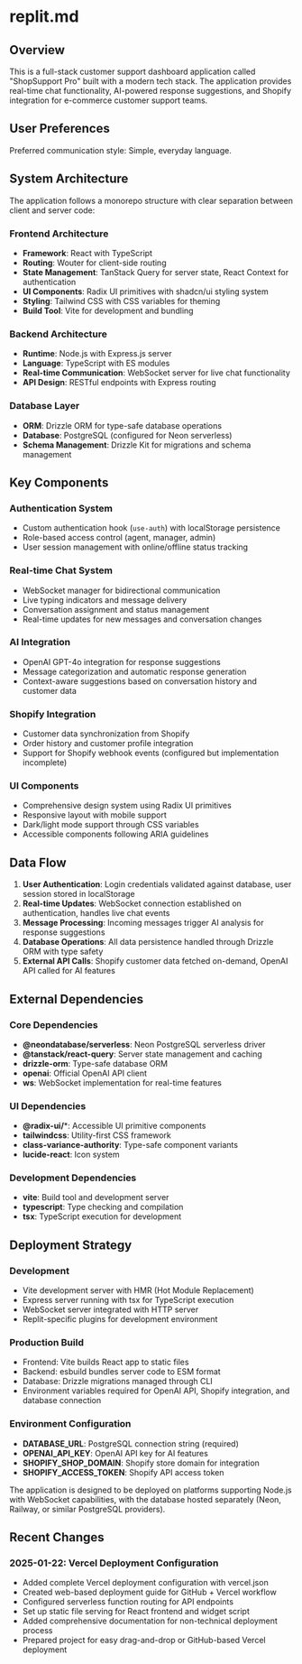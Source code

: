 # replit.md

## Overview

This is a full-stack customer support dashboard application called "ShopSupport Pro" built with a modern tech stack. The application provides real-time chat functionality, AI-powered response suggestions, and Shopify integration for e-commerce customer support teams.

## User Preferences

Preferred communication style: Simple, everyday language.

## System Architecture

The application follows a monorepo structure with clear separation between client and server code:

### Frontend Architecture
- **Framework**: React with TypeScript
- **Routing**: Wouter for client-side routing
- **State Management**: TanStack Query for server state, React Context for authentication
- **UI Components**: Radix UI primitives with shadcn/ui styling system
- **Styling**: Tailwind CSS with CSS variables for theming
- **Build Tool**: Vite for development and bundling

### Backend Architecture
- **Runtime**: Node.js with Express.js server
- **Language**: TypeScript with ES modules
- **Real-time Communication**: WebSocket server for live chat functionality
- **API Design**: RESTful endpoints with Express routing

### Database Layer
- **ORM**: Drizzle ORM for type-safe database operations
- **Database**: PostgreSQL (configured for Neon serverless)
- **Schema Management**: Drizzle Kit for migrations and schema management

## Key Components

### Authentication System
- Custom authentication hook (`use-auth`) with localStorage persistence
- Role-based access control (agent, manager, admin)
- User session management with online/offline status tracking

### Real-time Chat System
- WebSocket manager for bidirectional communication
- Live typing indicators and message delivery
- Conversation assignment and status management
- Real-time updates for new messages and conversation changes

### AI Integration
- OpenAI GPT-4o integration for response suggestions
- Message categorization and automatic response generation
- Context-aware suggestions based on conversation history and customer data

### Shopify Integration
- Customer data synchronization from Shopify
- Order history and customer profile integration
- Support for Shopify webhook events (configured but implementation incomplete)

### UI Components
- Comprehensive design system using Radix UI primitives
- Responsive layout with mobile support
- Dark/light mode support through CSS variables
- Accessible components following ARIA guidelines

## Data Flow

1. **User Authentication**: Login credentials validated against database, user session stored in localStorage
2. **Real-time Updates**: WebSocket connection established on authentication, handles live chat events
3. **Message Processing**: Incoming messages trigger AI analysis for response suggestions
4. **Database Operations**: All data persistence handled through Drizzle ORM with type safety
5. **External API Calls**: Shopify customer data fetched on-demand, OpenAI API called for AI features

## External Dependencies

### Core Dependencies
- **@neondatabase/serverless**: Neon PostgreSQL serverless driver
- **@tanstack/react-query**: Server state management and caching
- **drizzle-orm**: Type-safe database ORM
- **openai**: Official OpenAI API client
- **ws**: WebSocket implementation for real-time features

### UI Dependencies
- **@radix-ui/***: Accessible UI primitive components
- **tailwindcss**: Utility-first CSS framework
- **class-variance-authority**: Type-safe component variants
- **lucide-react**: Icon system

### Development Dependencies
- **vite**: Build tool and development server
- **typescript**: Type checking and compilation
- **tsx**: TypeScript execution for development

## Deployment Strategy

### Development
- Vite development server with HMR (Hot Module Replacement)
- Express server running with tsx for TypeScript execution
- WebSocket server integrated with HTTP server
- Replit-specific plugins for development environment

### Production Build
- Frontend: Vite builds React app to static files
- Backend: esbuild bundles server code to ESM format
- Database: Drizzle migrations managed through CLI
- Environment variables required for OpenAI API, Shopify integration, and database connection

### Environment Configuration
- **DATABASE_URL**: PostgreSQL connection string (required)
- **OPENAI_API_KEY**: OpenAI API key for AI features
- **SHOPIFY_SHOP_DOMAIN**: Shopify store domain for integration
- **SHOPIFY_ACCESS_TOKEN**: Shopify API access token

The application is designed to be deployed on platforms supporting Node.js with WebSocket capabilities, with the database hosted separately (Neon, Railway, or similar PostgreSQL providers).

## Recent Changes

### 2025-01-22: Vercel Deployment Configuration
- Added complete Vercel deployment configuration with vercel.json
- Created web-based deployment guide for GitHub + Vercel workflow
- Configured serverless function routing for API endpoints
- Set up static file serving for React frontend and widget script
- Added comprehensive documentation for non-technical deployment process
- Prepared project for easy drag-and-drop or GitHub-based Vercel deployment
